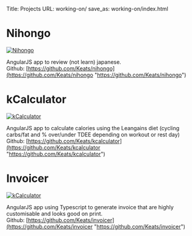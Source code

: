 Title: Projects
URL: working-on/
save_as: working-on/index.html

# Nihongo
[![Nihongo]({filename}/images/pages/nihongo.png)](http://vincent.is/working-on/reviewing-japanese/)

AngularJS app to review (not learn) japanese.  
Github:  [https://github.com/Keats/nihongo](https://github.com/Keats/nihongo "https://github.com/Keats/nihongo")

# kCalculator
[![kCalculator]({filename}/images/pages/leangains.png)](http://vincent.is/working-on/leangains/)

AngularJS app to calculate calories using the Leangains diet (cycling carbs/fat and % over/under TDEE depending on workout or rest day)  
Github: [https://github.com/Keats/kcalculator](https://github.com/Keats/kcalculator "https://github.com/Keats/kcalculator")

# Invoicer
[![kCalculator]({filename}/images/pages/invoicer.jpg)](http://vincent.is/working-on/invoicing/) 

AngularJS app using Typescript to generate invoice that are highly customisable and looks good on print.  
Github: [https://github.com/Keats/invoicer](https://github.com/Keats/invoicer "https://github.com/Keats/invoicer")